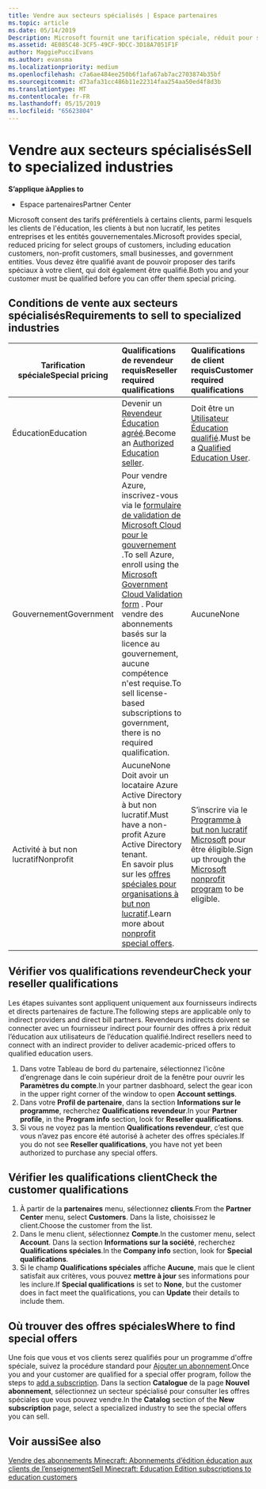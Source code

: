 ```yaml
---
title: Vendre aux secteurs spécialisés | Espace partenaires
ms.topic: article
ms.date: 05/14/2019
Description: Microsoft fournit une tarification spéciale, réduit pour sélectionner des groupes de clients, notamment les clients de l’éducation, à but non lucratif et les utilisateurs du gouvernement.
ms.assetid: 4E085C48-3CF5-49CF-9DCC-3D18A7051F1F
author: MaggiePucciEvans
ms.author: evansma
ms.localizationpriority: medium
ms.openlocfilehash: c7a6ae484ee250b6f1afa67ab7ac2703874b35bf
ms.sourcegitcommit: d73afa31cc486b11e22314faa254aa50ed4f8d3b
ms.translationtype: MT
ms.contentlocale: fr-FR
ms.lasthandoff: 05/15/2019
ms.locfileid: "65623804"
---
```

# <a name="sell-to-specialized-industries"></a><span data-ttu-id="9e272-103">Vendre aux secteurs spécialisés</span><span class="sxs-lookup"><span data-stu-id="9e272-103">Sell to specialized industries</span></span>

<span data-ttu-id="9e272-104">**S’applique à**</span><span class="sxs-lookup"><span data-stu-id="9e272-104">**Applies to**</span></span>

-  <span data-ttu-id="9e272-105">Espace partenaires</span><span class="sxs-lookup"><span data-stu-id="9e272-105">Partner Center</span></span>

<span data-ttu-id="9e272-106">Microsoft consent des tarifs préférentiels à certains clients, parmi lesquels les clients de l'éducation, les clients à but non lucratif, les petites entreprises et les entités gouvernementales.</span><span class="sxs-lookup"><span data-stu-id="9e272-106">Microsoft provides special, reduced pricing for select groups of customers, including education customers, non-profit customers, small businesses, and government entities.</span></span> <span data-ttu-id="9e272-107">Vous devez être qualifié avant de pouvoir proposer des tarifs spéciaux à votre client, qui doit également être qualifié.</span><span class="sxs-lookup"><span data-stu-id="9e272-107">Both you and your customer must be qualified before you can offer them special pricing.</span></span> 

## <a name="requirements-to-sell-to-specialized-industries"></a><span data-ttu-id="9e272-108">Conditions de vente aux secteurs spécialisés</span><span class="sxs-lookup"><span data-stu-id="9e272-108">Requirements to sell to specialized industries</span></span>

|<span data-ttu-id="9e272-109">**Tarification spéciale**</span><span class="sxs-lookup"><span data-stu-id="9e272-109">**Special pricing**</span></span>   |<span data-ttu-id="9e272-110">**Qualifications de revendeur requis**</span><span class="sxs-lookup"><span data-stu-id="9e272-110">**Reseller required qualifications**</span></span>   |<span data-ttu-id="9e272-111">**Qualifications de client requis**</span><span class="sxs-lookup"><span data-stu-id="9e272-111">**Customer required qualifications**</span></span>   |
|----------------------------|:---------------------------------|:------------------------------------------|
|<span data-ttu-id="9e272-112">Éducation</span><span class="sxs-lookup"><span data-stu-id="9e272-112">Education</span></span>   |<span data-ttu-id="9e272-113">Devenir un [Revendeur Éducation agréé](https://www.mepn.com).</span><span class="sxs-lookup"><span data-stu-id="9e272-113">Become an [Authorized Education seller](https://www.mepn.com).</span></span>   | <span data-ttu-id="9e272-114">Doit être un [Utilisateur Éducation qualifié](https://www.microsoftvolumelicensing.com/DocumentSearch.aspx?Mode=3&DocumentTypeId=7).</span><span class="sxs-lookup"><span data-stu-id="9e272-114">Must be a [Qualified Education User](https://www.microsoftvolumelicensing.com/DocumentSearch.aspx?Mode=3&DocumentTypeId=7).</span></span>   |
|<span data-ttu-id="9e272-115">Gouvernement</span><span class="sxs-lookup"><span data-stu-id="9e272-115">Government</span></span>   |<span data-ttu-id="9e272-116">Pour vendre Azure, inscrivez-vous via le [formulaire de validation de Microsoft Cloud pour le gouvernement](https://azuregov.microsoft.com/csp) .</span><span class="sxs-lookup"><span data-stu-id="9e272-116">To sell Azure, enroll using the [Microsoft Government Cloud Validation form](https://azuregov.microsoft.com/csp) .</span></span> <span data-ttu-id="9e272-117">Pour vendre des abonnements basés sur la licence au gouvernement, aucune compétence n'est requise.</span><span class="sxs-lookup"><span data-stu-id="9e272-117">To sell license-based subscriptions to government, there is no required qualification.</span></span>|   <span data-ttu-id="9e272-118">Aucune</span><span class="sxs-lookup"><span data-stu-id="9e272-118">None</span></span>|
|<span data-ttu-id="9e272-119">Activité à but non lucratif</span><span class="sxs-lookup"><span data-stu-id="9e272-119">Nonprofit</span></span>  |<span data-ttu-id="9e272-120">Aucune</span><span class="sxs-lookup"><span data-stu-id="9e272-120">None</span></span><br><span data-ttu-id="9e272-121">Doit avoir un locataire Azure Active Directory à but non lucratif.</span><span class="sxs-lookup"><span data-stu-id="9e272-121">Must have a non-profit Azure Active Directory tenant.</span></span><br><span data-ttu-id="9e272-122">En savoir plus sur les [offres spéciales pour organisations à but non lucratif](https://assetsprod.microsoft.com/mpn/en-us/nonprofit-skus-in-csp-faq.pdf).</span><span class="sxs-lookup"><span data-stu-id="9e272-122">Learn more about [nonprofit special offers](https://assetsprod.microsoft.com/mpn/en-us/nonprofit-skus-in-csp-faq.pdf).</span></span>   |<span data-ttu-id="9e272-123">S’inscrire via le [Programme à but non lucratif Microsoft](https://nonprofit.microsoft.com/#/register) pour être éligible.</span><span class="sxs-lookup"><span data-stu-id="9e272-123">Sign up through the [Microsoft nonprofit program](https://nonprofit.microsoft.com/#/register) to be eligible.</span></span>   |


## <a name="check-your-reseller-qualifications"></a><span data-ttu-id="9e272-124">Vérifier vos qualifications revendeur</span><span class="sxs-lookup"><span data-stu-id="9e272-124">Check your reseller qualifications</span></span>

<span data-ttu-id="9e272-125">Les étapes suivantes sont appliquent uniquement aux fournisseurs indirects et directs partenaires de facture.</span><span class="sxs-lookup"><span data-stu-id="9e272-125">The following steps are applicable only to indirect providers and direct bill partners.</span></span> <span data-ttu-id="9e272-126">Revendeurs indirects doivent se connecter avec un fournisseur indirect pour fournir des offres à prix réduit l’éducation aux utilisateurs de l’éducation qualifié.</span><span class="sxs-lookup"><span data-stu-id="9e272-126">Indirect resellers need to connect with an indirect provider to deliver academic-priced offers to qualified education users.</span></span> 

1.  <span data-ttu-id="9e272-127">Dans votre Tableau de bord du partenaire, sélectionnez l’icône d’engrenage dans le coin supérieur droit de la fenêtre pour ouvrir les **Paramètres du compte**.</span><span class="sxs-lookup"><span data-stu-id="9e272-127">In your partner dasbhoard, select the gear icon in the upper right corner of the window to open **Account settings**.</span></span>
2.  <span data-ttu-id="9e272-128">Dans votre **Profil de partenaire**, dans la section **Informations sur le programme**, recherchez **Qualifications revendeur**.</span><span class="sxs-lookup"><span data-stu-id="9e272-128">In your **Partner profile**, in the **Program info** section, look for **Reseller qualifications**.</span></span>
3.  <span data-ttu-id="9e272-129">Si vous ne voyez pas la mention **Qualifications revendeur**, c’est que vous n’avez pas encore été autorisé à acheter des offres spéciales.</span><span class="sxs-lookup"><span data-stu-id="9e272-129">If you do not see **Reseller qualifications**, you have not yet been authorized to purchase any special offers.</span></span>

## <a name="check-the-customer-qualifications"></a><span data-ttu-id="9e272-130">Vérifier les qualifications client</span><span class="sxs-lookup"><span data-stu-id="9e272-130">Check the customer qualifications</span></span>

1.  <span data-ttu-id="9e272-131">À partir de la **partenaires** menu, sélectionnez **clients**.</span><span class="sxs-lookup"><span data-stu-id="9e272-131">From the **Partner Center** menu, select **Customers**.</span></span> <span data-ttu-id="9e272-132">Dans la liste, choisissez le client.</span><span class="sxs-lookup"><span data-stu-id="9e272-132">Choose the customer from the list.</span></span>
2.  <span data-ttu-id="9e272-133">Dans le menu client, sélectionnez **Compte**.</span><span class="sxs-lookup"><span data-stu-id="9e272-133">In the customer menu, select **Account**.</span></span> <span data-ttu-id="9e272-134">Dans la section **Informations sur la société**, recherchez **Qualifications spéciales**.</span><span class="sxs-lookup"><span data-stu-id="9e272-134">In the **Company info** section, look for **Special qualifications**.</span></span>
3.  <span data-ttu-id="9e272-135">Si le champ **Qualifications spéciales** affiche **Aucune**, mais que le client satisfait aux critères, vous pouvez **mettre à jour** ses informations pour les inclure.</span><span class="sxs-lookup"><span data-stu-id="9e272-135">If **Special qualifications** is set to **None**, but the customer does in fact meet the qualifications, you can **Update** their details to include them.</span></span>

## <a name="where-to-find-special-offers"></a><span data-ttu-id="9e272-136">Où trouver des offres spéciales</span><span class="sxs-lookup"><span data-stu-id="9e272-136">Where to find special offers</span></span>

<span data-ttu-id="9e272-137">Une fois que vous et vos clients serez qualifiés pour un programme d'offre spéciale, suivez la procédure standard pour [Ajouter un abonnement](create-a-new-subscription.md).</span><span class="sxs-lookup"><span data-stu-id="9e272-137">Once you and your customer are qualified for a special offer program, follow the steps to [add a subscription](create-a-new-subscription.md).</span></span> <span data-ttu-id="9e272-138">Dans la section **Catalogue** de la page **Nouvel abonnement**, sélectionnez un secteur spécialisé pour consulter les offres spéciales que vous pouvez vendre.</span><span class="sxs-lookup"><span data-stu-id="9e272-138">In the **Catalog** section of the **New subscription** page, select a specialized industry to see the special offers you can sell.</span></span>

## <a name="see-also"></a><span data-ttu-id="9e272-139">Voir aussi</span><span class="sxs-lookup"><span data-stu-id="9e272-139">See also</span></span>

[<span data-ttu-id="9e272-140">Vendre des abonnements Minecraft: Abonnements d’édition éducation aux clients de l’enseignement</span><span class="sxs-lookup"><span data-stu-id="9e272-140">Sell Minecraft: Education Edition subscriptions to education customers</span></span>](minecraft-subscriptions.md)


 

 

 



